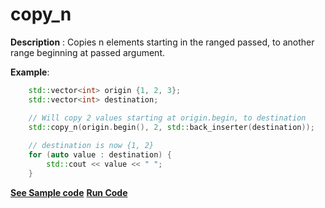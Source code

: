 # copy_n

**Description** : Copies n elements starting in the ranged passed, to another range beginning at passed argument.

**Example**:
```cpp
    std::vector<int> origin {1, 2, 3};
    std::vector<int> destination;

    // Will copy 2 values starting at origin.begin, to destination
    std::copy_n(origin.begin(), 2, std::back_inserter(destination));
    
    // destination is now {1, 2}
    for (auto value : destination) { 
        std::cout << value << " "; 
    }
```
**[See Sample code](snippets/algorithm/copy_n.cpp)**
**[Run Code](https://rextester.com/GXR34835)**